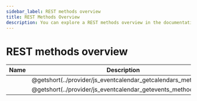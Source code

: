 ```yaml
---
sidebar_label: REST methods overview
title: REST Methods Overview
description: You can explore a REST methods overview in the documentation of the DHTMLX JavaScript Event Calendar library. Browse developer guides and API reference, try out code examples and live demos, and download a free 30-day evaluation version of DHTMLX Event Calendar.
---
```


# REST methods overview

| Name                                                    | Description                                                    |
| --------------------------------------------------------| ---------------------------------------------------------------|
| [](../provider/js_eventcalendar_getcalendars_method.md) | @getshort(../provider/js_eventcalendar_getcalendars_method.md) |
| [](../provider/js_eventcalendar_getevents_method.md)    | @getshort(../provider/js_eventcalendar_getevents_method.md)    |